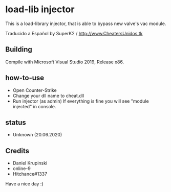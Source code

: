 # load-lib injector
This is a load-library injector, that is able to bypass new valve's vac module.

Traducido a Español by SuperK2 / http://www.CheatersUnidos.tk

## Building
Compile with Microsoft Visual Studio 2019, Release x86.

## how-to-use
 - Open Counter-Strike
 - Change your dll name to cheat.dll
 - Run injector (as admin)
 If everything is fine you will see "module injected" in console.

## status
 - Unknown (20.06.2020)


## Credits
 - Daniel Krupinski
 - online-9
 - Hitchance#1337
 
 Have a nice day :)
